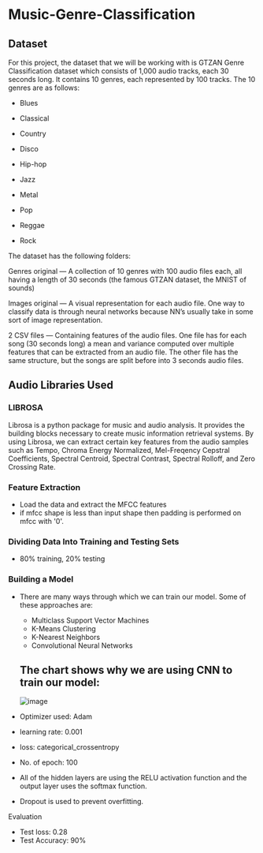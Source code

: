 # Music-Genre-Classification

## Dataset
For this project, the dataset that we will be working with is GTZAN Genre Classification dataset which consists of 1,000 audio tracks, each 30 seconds long. It contains 10 genres, each represented by 100 tracks.
The 10 genres are as follows:

* Blues

* Classical

* Country

* Disco

* Hip-hop

* Jazz

* Metal

* Pop

* Reggae

* Rock

The dataset has the following folders:

Genres original — A collection of 10 genres with 100 audio files each, all having a length of 30 seconds (the famous GTZAN dataset, the MNIST of sounds)

Images original — A visual representation for each audio file. One way to classify data is through neural networks because NN’s usually take in some sort of image representation.

2 CSV files — Containing features of the audio files. One file has for each song (30 seconds long) a mean and variance computed over multiple features that can be extracted from an audio file. The other file has the same structure, but the songs are split before into 3 seconds audio files.

## Audio Libraries Used

### LIBROSA
Librosa is a python package for music and audio analysis. It provides the building blocks necessary to create music information retrieval systems. By using Librosa, we can extract certain key features from the audio samples such as Tempo, Chroma Energy Normalized, Mel-Freqency Cepstral Coefficients, Spectral Centroid, Spectral Contrast, Spectral Rolloff, and Zero Crossing Rate.


### Feature Extraction 
- Load the data and extract the MFCC features
- if mfcc shape is less than input shape then padding is performed on mfcc with '0'.

### Dividing Data Into Training and Testing Sets
- 80% training, 20% testing 

### Building a Model 
- There are many ways through which we can train our model. Some of these approaches are:
  - Multiclass Support Vector Machines
  - K-Means Clustering
  - K-Nearest Neighbors
  - Convolutional Neural Networks
  ## The chart shows why we are using CNN to train our model: 
  ![image](https://user-images.githubusercontent.com/109361931/229408289-430c83fe-0996-4287-8f50-bb0de5a95bf9.png)

- Optimizer used: Adam 
- learning rate: 0.001 
- loss: categorical_crossentropy 
- No. of epoch: 100
- All of the hidden layers are using the RELU activation function and the output layer uses the softmax function.
- Dropout is used to prevent overfitting.      

Evaluation 
- Test loss: 0.28
- Test Accuracy: 90%
